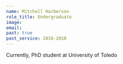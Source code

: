 ```yaml
---
name: Mitchell Harberson
role_title: Undergraduate
image:
email:
past: true
past_service: 2016-2018
---
```


Currently, PhD student at University of Toledo
